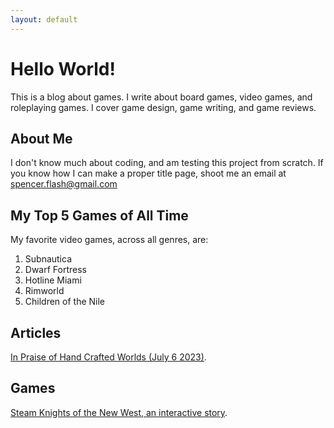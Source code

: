 ```yaml
---
layout: default
---
```


# Hello World!

This is a blog about games. I write about board games, video games, and roleplaying games. I cover game design, game writing, and game reviews.

## About Me
I don't know much about coding, and am testing this project from scratch. If you know how I can make a proper title page, shoot me an email at spencer.flash@gmail.com

## My Top 5 Games of All Time

My favorite video games, across all genres, are:

1.  Subnautica
2.  Dwarf Fortress
3.  Hotline Miami
4.  Rimworld
5.  Children of the Nile

## Articles

[In Praise of Hand Crafted Worlds (July 6 2023)](./InPraiseofHandCraftedWorlds.md).

## Games

[Steam Knights of the New West, an interactive story](./Steam_Knights_Demo/index.html).